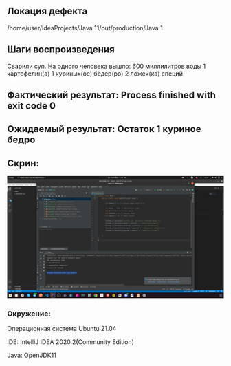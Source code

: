 ## Локация дефекта
 /home/user/IdeaProjects/Java 11/out/production/Java 1
 ## Шаги воспроизведения
 Сварили суп. На одного человека вышло:
600 миллилитров воды
1 картофелин(а)
1 куриных(ое) бёдер(ро)
2 ложек(ка) специй

## Фактический результат: Process finished with exit code 0
## Ожидаемый результат: Остаток 1 куриное бедро

## Скрин:

![screen](screen.png)

###  **Окружение:**

Операционная система Ubuntu 21.04

IDE: IntelliJ IDEA 2020.2(Community Edition)

Java: OpenJDK11